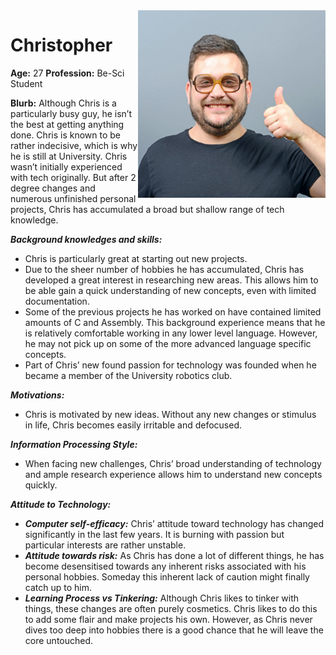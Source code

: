 <img style="float: right;" src="./assets/chris.jpg" height="300px" width="300px" style="padding:4px">

# Christopher

**Age:** 27
**Profession:** Be-Sci Student

**Blurb:** Although Chris is a particularly busy guy, he isn’t the best at getting anything done. Chris is known to be rather indecisive, which is why he is still at University. Chris wasn’t initially experienced with tech originally. But after 2 degree changes and numerous unfinished personal projects, Chris has accumulated a broad but shallow range of tech knowledge.

***Background knowledges and skills:***
- Chris is particularly great at starting out new projects. 
- Due to the sheer number of hobbies he has accumulated, Chris has developed a great interest in researching new areas. This allows him to be able gain a quick understanding of new concepts, even with limited documentation.
- Some of the previous projects he has worked on have contained limited amounts of C and Assembly. This background experience means that he is relatively comfortable working in any lower level language. However, he may not pick up on some of the more advanced language specific concepts.
- Part of Chris’ new found passion for technology was founded when he became a member of the University robotics club. 

***Motivations:***
- Chris is motivated by new ideas. Without any new changes or stimulus in life, Chris becomes easily irritable and defocused.

***Information Processing Style:***
- When facing new challenges, Chris’ broad understanding of technology and ample research experience allows him to understand new concepts quickly.

***Attitude to Technology:***

- ***Computer self-efficacy:*** Chris’ attitude toward technology has changed significantly in the last few years. It is burning with passion but particular interests are rather unstable.
- ***Attitude towards risk:*** As Chris has done a lot of different things, he has become desensitised towards any inherent risks associated with his personal hobbies. Someday this inherent lack of caution might finally catch up to him.
- ***Learning Process vs Tinkering:*** Although Chris likes to tinker with things, these changes are often purely cosmetics. Chris likes to do this to add some flair and make projects his own. However, as Chris never dives too deep into hobbies there is a good chance that he will leave the core untouched.

